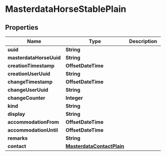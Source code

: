 

# MasterdataHorseStablePlain


## Properties

Name | Type | Description | Notes
------------ | ------------- | ------------- | -------------
**uuid** | **String** |  | 
**masterdataHorseUuid** | **String** |  |  [optional]
**creationTimestamp** | **OffsetDateTime** |  | 
**creationUserUuid** | **String** |  |  [optional]
**changeTimestamp** | **OffsetDateTime** |  |  [optional]
**changeUserUuid** | **String** |  |  [optional]
**changeCounter** | **Integer** |  |  [optional]
**kind** | **String** |  |  [optional]
**display** | **String** |  |  [optional]
**accommodationFrom** | **OffsetDateTime** |  |  [optional]
**accommodationUntil** | **OffsetDateTime** |  |  [optional]
**remarks** | **String** |  |  [optional]
**contact** | [**MasterdataContactPlain**](MasterdataContactPlain.md) |  |  [optional]




